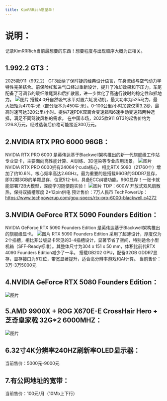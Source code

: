 ```yaml
---
title: KimRRRich愿望单！
---
```

# 说明：
记录KimRRRich当前最想要的东西！想要程度与出现顺序大概为正相关。
## 1.992.2 GT3：
2025款911（992.2） GT3延续了保时捷的经典设计语言，车身流线与空气动力学特性完美结合。前保险杠和进气口经过重新设计，提升了冷却效果和下压力。车尾配备了可调节的碳纤维尾翼和后扩散器，进一步优化了高速行驶时的稳定性和抓地力。
![图片](../../img/car.webp "992.2 gt3")
搭载4.0升自然吸气水平对置六缸发动机，最大功率为525马力，最大扭矩为470牛·米（部分版本为450牛·米）。0-100公里/小时加速仅需3.2秒，最高时速可达320公里/小时。提供7速PDK双离合变速箱和6速手动变速箱两种选择，满足不同驾驶风格的需求。
在中国市场，2025款911 GT3的起售价约为226.8万元，经过选装后价格可能接近300万元。

## 2.NVIDIA RTX PRO 6000 96GB：
NVIDIA RTX PRO 6000 是英伟达基于Blackwell架构推出的新一代旗舰级工作站专业显卡，主要面向高性能计算、AI训练、3D渲染等专业应用场景。
![图片](../../img/NvidiaPro6000.png "pro6000")
NVIDIA RTX PRO 6000拥有24064个cuda核心，相比RTX 5090（21760个）增加了约10.6%，核心频率高达2.6GHz。最为重要的是搭载96GB的GDDR7显存，即32颗3GB的单颗显存，位宽512-bit，具备ECC纠错功能。96G显存！一张卡就能部署72B大模型，深度学习随便跑实验！
![图片](../../img/Pro6000Performance.png "pro6000performance")
TDP：600W
开放式双风扇散热，保持双插槽厚度
2*12pin供电
预计售价：7万人民币
TechPowerUp：https://www.techpowerup.com/gpu-specs/rtx-pro-6000-blackwell.c4272

## 3.NVIDIA GeForce RTX 5090 Founders Edition：
NVIDIA GeForce RTX 5090 Founders Edition 是英伟达基于Blackwell架构推出的旗舰级显卡。
![图片](../../img/5090fe.jpg "5090fe")
RTX 5090 Founders Edition 采用了超薄设计，厚度仅为2个插槽，相比非公版显卡常见的3-4插槽设计，显著节省了空间，特别适合小型机箱（SFF-Ready标准）。其整体尺寸为304 x 151 x 50 mm，体积比前代RTX 4090 Founders Edition减少了一半。
搭载GB202 GPU，配备32GB GDDR7显存，显存接口为512位，带宽显著提升，适合高分辨率游戏和AI计算。
当前售价：3万-3万5000元
## 4.NVIDIA GeForce RTX 5080 Founders Edition： 
![图片](../../img/5080fe.jpg "5080fe")
## 5.AMD 9900X + ROG X670E-E CrossHair Hero + 芝奇皇家戟 32G*2 6000MHZ： 
![图片](../../img/TridentZ5Royal.jpg "TridentZ5Royal")
## 6.32寸4K分辨率240HZ刷新率OLED显示器：
当前售价：5000元-9000元
## 7.有公网地址的宽带：
当前售价：100元/月（10Mb上下行）
